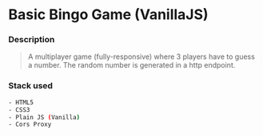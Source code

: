 # Basic Bingo Game (VanillaJS)

### Description

>A multiplayer game (fully-responsive) where 3 players have to guess a number. The random number is generated in a http endpoint. 

### Stack used

```sh
- HTML5
- CSS3
- Plain JS (Vanilla)
- Cors Proxy
```